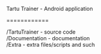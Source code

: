 Tartu Trainer - Android application

============

/TartuTrainer - source code<br />
/Documentation - documentation<br />
/Extra - extra files/scripts and such<br />
